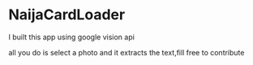 # NaijaCardLoader

I built this app using google vision api

all you do is select a photo and it extracts the text,fill free to contribute

